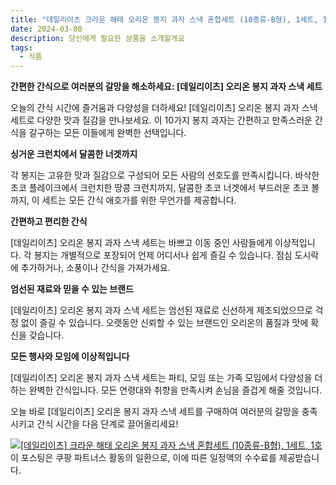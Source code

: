 ```yaml
---
title: "데일리이츠 크라운 해태 오리온 봉지 과자 스낵 혼합세트 (10종류-B형), 1세트, 1호 구매 하기"
date: 2024-03-08
description: 당신에게 필요한 상품을 소개할게요
tags:
  - 식품
---
```

**간편한 간식으로 여러분의 갈망을 해소하세요: [데일리이츠] 오리온 봉지 과자 스낵 세트**

오늘의 간식 시간에 즐거움과 다양성을 더하세요! [데일리이츠] 오리온 봉지 과자 스낵 세트로 다양한 맛과 질감을 만나보세요. 이 10가지 봉지 과자는 간편하고 만족스러운 간식을 갈구하는 모든 이들에게 완벽한 선택입니다.

**싱거운 크런치에서 달콤한 너겟까지**

각 봉지는 고유한 맛과 질감으로 구성되어 모든 사람의 선호도를 만족시킵니다. 바삭한 초코 플레이크에서 크런치한 땅콩 크런치까지, 달콤한 초코 너겟에서 부드러운 초코 볼까지, 이 세트는 모든 간식 애호가를 위한 무언가를 제공합니다.

**간편하고 편리한 간식**

[데일리이츠] 오리온 봉지 과자 스낵 세트는 바쁘고 이동 중인 사람들에게 이상적입니다. 각 봉지는 개별적으로 포장되어 언제 어디서나 쉽게 즐길 수 있습니다. 점심 도시락에 추가하거나, 소풍이나 간식을 가져가세요.

**엄선된 재료와 믿을 수 있는 브랜드**

[데일리이츠] 오리온 봉지 과자 스낵 세트는 엄선된 재료로 신선하게 제조되었으므로 걱정 없이 즐길 수 있습니다. 오랫동안 신뢰할 수 있는 브랜드인 오리온의 품질과 맛에 확신을 갖습니다.

**모든 행사와 모임에 이상적입니다**

[데일리이츠] 오리온 봉지 과자 스낵 세트는 파티, 모임 또는 가족 모임에서 다양성을 더하는 완벽한 간식입니다. 모든 연령대와 취향을 만족시켜 손님을 즐겁게 해줄 것입니다.

오늘 바로 [데일리이츠] 오리온 봉지 과자 스낵 세트를 구매하여 여러분의 갈망을 충족시키고 간식 시간을 다음 단계로 끌어올리세요!


[![[데일리이츠] 크라운 해태 오리온 봉지 과자 스낵 혼합세트 (10종류-B형), 1세트, 1호](https://i.imgur.com/81F7uro.png#center)](https://link.coupang.com/re/AFFSDP?lptag=AF5033054&pageKey=7883531815&itemId=21565705732&vendorItemId=88617685977&traceid=V0-153-dd7b619e3890b66b&clickBeacon=A0H1Fw5oyhSBGk6AA4WunDpm8BWBwbnEu3bRVVcVxWCZi3ETmv4yVfTLihqKulTIOBreq3pSFtxo7fnhfHTeO0OJpCMQaXJe3JpIoEzIuwwc3gcQAfDzkOi9gUtutOoALEbp4aW5pB2pK-JBMkvYUL7ye0Zv2aGkprEz8yV_vGDKEb3quIBAZ8SAAKV68dXE6EaaIpeaYah4eWBXrJJkliK_zd3mWJB9eAyrk8jAMrrpxUzCGE3FsmFuufKL_-xzOsGnrkwNeUnaFoyJlnbW9zfohiklMAhS8Q6C5IPj6QnM3_OY4NFaFSyT0bCp-g9nqIqJqEJAUUUIjU3b8avOxHadtqwBD5Z3zpohIWv1HLSyiRHpHVmer0Ktf7zte_dzaWspTWd6D1yAE8Gv794cGIY4RMR4GJDZx9GTJGelYd967FYmoUIJeHmQalhcUePnCpcaOu_DeqPX-Kt5hXnBeT8x60niOd415qEU4PgA1Rlk9rREWJnD9MP5OWYPS563DTZLKbndIXkLEZ2BPy-CLSMf_lNExJKu5KJ9IUFIkJSJ4exHom6p6HcQ8fPamjihXX_uD2SGrrbKUcefjYJ_1Bw-UHiwR8FBhmxI6m_iWdEhn6rZwXt6C13QPfqFL5z0hIJxVRcYCbOwSgBvOQE8V0p_08nyE8Sj0Mo3FowG37ofb0i-6iLzmflhVnYvHy_5GI_tefFN4iOKK6eODCXuHu2B21zp-EdutP1XRd7wf-g3s7l71jF_qzn24Gkd2EOfNZWvcz4ieey3W39_FvBVGmb2X730q_IXfT4QqpfsQ4OkctnpzBuLNgPCZkGPYlgDrlJPY4H4dF4dtF7AebkSHomw93mJ7TGujUkBVTibVb382G4c7lEgnqrktrXYLVNxzWQ0S-f-Z_FhTwqvONEpRaWn5RBoNPkVWV_3RMrH41I%3D&requestid=20240308210908312076593697&token=31850C%7CMIXED)
이 포스팅은 쿠팡 파트너스 활동의 일환으로, 이에 따른 일정액의 수수료를 제공받습니다.


